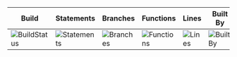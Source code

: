 | Build | Statements | Branches | Functions | Lines | Built By | We Love |
| ------ | ------ | ------- | ------- | ------ | -------| ------- |
| ![BuildStatus](https://img.shields.io/badge/Build-Passing-brightgreen.svg) | ![Statements](https://img.shields.io/badge/Coverage-0%25-red.svg "Make me better!") | ![Branches](https://img.shields.io/badge/Coverage-0%25-red.svg "Make me better!") | ![Functions](https://img.shields.io/badge/Coverage-0%25-red.svg "Make me better!") | ![Lines](https://img.shields.io/badge/Coverage-0%25-red.svg "Make me better!") | ![BuiltBy](https://img.shields.io/badge/TypeScript-Lovers-black.svg "img.shields.io") | ![ForTheBadge](https://img.shields.io/badge/Using-Badges-red.svg "ForTheBadge")
